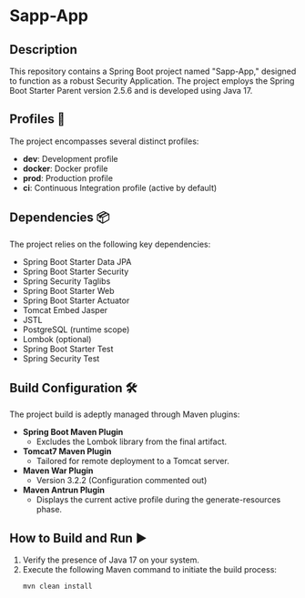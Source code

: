 # Sapp-App

## Description
This repository contains a Spring Boot project named "Sapp-App," designed to function as a robust Security Application. The project employs the Spring Boot Starter Parent version 2.5.6 and is developed using Java 17.

## Profiles 🚀
The project encompasses several distinct profiles:

- **dev**: Development profile
- **docker**: Docker profile
- **prod**: Production profile
- **ci**: Continuous Integration profile (active by default)

## Dependencies 📦
The project relies on the following key dependencies:

- Spring Boot Starter Data JPA
- Spring Boot Starter Security
- Spring Security Taglibs
- Spring Boot Starter Web
- Spring Boot Starter Actuator
- Tomcat Embed Jasper
- JSTL
- PostgreSQL (runtime scope)
- Lombok (optional)
- Spring Boot Starter Test
- Spring Security Test

## Build Configuration 🛠️
The project build is adeptly managed through Maven plugins:

- **Spring Boot Maven Plugin**
  - Excludes the Lombok library from the final artifact.
- **Tomcat7 Maven Plugin**
  - Tailored for remote deployment to a Tomcat server.
- **Maven War Plugin**
  - Version 3.2.2 (Configuration commented out)
- **Maven Antrun Plugin**
  - Displays the current active profile during the generate-resources phase.

## How to Build and Run ▶️
1. Verify the presence of Java 17 on your system.
2. Execute the following Maven command to initiate the build process:
   ```bash
   mvn clean install
